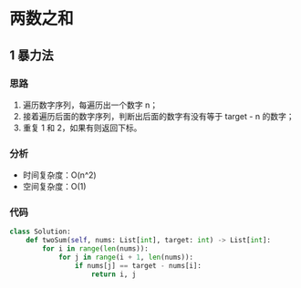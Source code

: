 # 两数之和

## 1 暴力法

### 思路

1. 遍历数字序列，每遍历出一个数字 n；
2. 接着遍历后面的数字序列，判断出后面的数字有没有等于 target - n 的数字；
3. 重复 1 和 2，如果有则返回下标。

### 分析

- 时间复杂度：O(n^2)
- 空间复杂度：O(1)

### 代码

```python
class Solution:
    def twoSum(self, nums: List[int], target: int) -> List[int]:
        for i in range(len(nums)):
            for j in range(i + 1, len(nums)):
                if nums[j] == target - nums[i]:
                    return i, j
```
